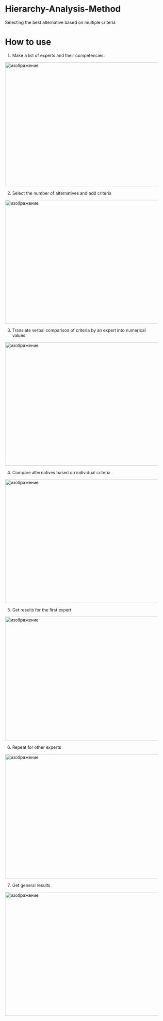 # Hierarchy-Analysis-Method
Selecting the best alternative based on multiple criteria
# How to use
1. Make a list of experts and their competencies:
<img width="511" height="409" alt="изображение" src="https://github.com/user-attachments/assets/bb2ea6d3-9c0e-45d9-8a31-83f29b3ee38e" />

2. Select the number of alternatives and add criteria
<img width="510" height="407" alt="изображение" src="https://github.com/user-attachments/assets/82145696-c1b8-4701-acfa-58c490936d18" />

3. Translate verbal comparison of criteria by an expert into numerical values
<img width="511" height="407" alt="изображение" src="https://github.com/user-attachments/assets/b4a5687f-a494-42f0-9d17-3109ff2b8da7" />

4. Compare alternatives based on individual criteria
<img width="509" height="408" alt="изображение" src="https://github.com/user-attachments/assets/5119452f-6135-496c-be9b-161d1d33d1ec" />

5. Get results for the first expert
<img width="509" height="408" alt="изображение" src="https://github.com/user-attachments/assets/dbaec5b3-a8aa-487d-97e3-37a5106e4903" />

6. Repeat for other experts
<img width="510" height="410" alt="изображение" src="https://github.com/user-attachments/assets/dad0a9de-7cd8-4ad7-bb91-b09eeb0691ea" />

7. Get general results
<img width="507" height="408" alt="изображение" src="https://github.com/user-attachments/assets/bd8c6b79-a4dd-42eb-93ce-8b6407146b98" />
